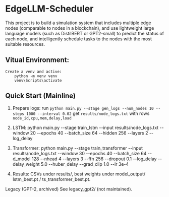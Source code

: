 # EdgeLLM-Scheduler
This project is to build a simulation system that includes multiple edge nodes (comparable to nodes in a blockchain), and use lightweight large language models (such as DistilBERT or GPT2-small) to predict the status of each node, and intelligently schedule tasks to the nodes with the most suitable resources.

## Vitual Environment:
    Create a venv and active:
        python -m venv venv
        venv\Scripts\activate

## Quick Start (Mainline)
1) Prepare logs: 
   run `python main.py --stage gen_logs --num_nodes 10 --steps 1000 --interval 0.02` 
   get `results/node_logs.txt` with rows `node_id,cpu,mem,delay,load`

2) LSTM:
   python main.py --stage train_lstm --input results/node_logs.txt --window 20 --epochs 40 --batch_size 64 --hidden 256 --layers 2 --log_delay

3) Transformer:
   python main.py --stage train_transformer --input results/node_logs.txt --window 30 --epochs 40 --batch_size 64 --d_model 128 --nhead 4 --layers 3 --ffn 256 --dropout 0.1 --log_delay --delay_weight 5.0 --huber_delay --grad_clip 1.0 --lr 3e-4

4) Results:
   CSVs under results/, best weights under model_output/
      lstm_best.pt / ts_transformer_best.pt.

Legacy (GPT-2, archived)
See legacy_gpt2/ (not maintained).
